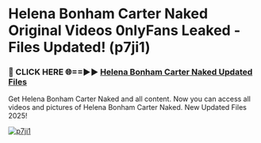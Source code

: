 # Helena Bonham Carter Naked Original Videos 0nlyFans Leaked - Files Updated! (p7ji1)

<h3>🔴 CLICK HERE 🌐==►► <a href="https://tinyurl.com/up5wt9bj" rel="nofollow">Helena Bonham Carter Naked Updated Files</a></h3>

Get Helena Bonham Carter Naked and all content. Now you can access all videos and pictures of Helena Bonham Carter Naked. New Updated Files 2025!

[![p7ji1](https://i.imgur.com/ABiUzMV.gif)](https://tinyurl.com/up5wt9bj)
